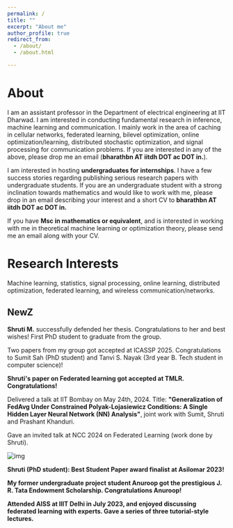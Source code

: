 ```yaml
---
permalink: /
title: ""
excerpt: "About me"
author_profile: true
redirect_from: 
  - /about/
  - /about.html

---
```


# About 

I am an assistant professor in the Department of electrical engineering at IIT Dharwad. I am interested in conducting fundamental research in inference, machine learning and communication. I mainly work in the area of caching in cellular networks, federated learning, bilevel optimization, online optimization/learning, distributed stochastic optimization, and signal processing for communication problems. If you are interested in any of the above, please drop me an email (**bharathbn AT iitdh DOT ac DOT in.**).

I am interested in hosting **undergraduates for internships**. I have a few success stories regarding publishing serious research papers with undergraduate students. If you are an undergraduate student with a strong inclination towards mathematics and would like to work with me, please drop in an email describing your interest and a short CV to **bharathbn AT iitdh DOT ac DOT in.** 

If you have **Msc in mathematics or equivalent**, and is interested in working with me in theoretical machine learning or optimization theory, please send me an email along with your CV. 

# Research Interests

Machine learning, statistics, signal processing, online learning, distributed optimization, federated learning, and wireless communication/networks.


## NewZ

**Shruti M.** successfully defended her thesis. Congratulations to her and best wishes! First PhD student to graduate from the group.

Two papers from my group got accepted at ICASSP $2025$. Congratulations to Sumit Sah (PhD student) and Tanvi S. Nayak ($3$rd year B. Tech student in computer science)!

**Shruti's paper on Federated learning got accepted at TMLR. Congratulations!**

Delivered a talk at IIT Bombay on May 24th, 2024. Title: **"Generalization of FedAvg Under Constrained Polyak-Lojasiewicz Conditions: A Single Hidden Layer Neural Network (NN) Analysis"**, joint work with Sumit, Shruti and Prashant Khanduri.

Gave an invited talk at NCC 2024 on Federated Learning (work done by Shruti).

![img](https://bnbharath.files.wordpress.com/2020/06/img_1282.jpg?w=200)

**Shruti (PhD student): Best Student Paper award finalist at Asilomar 2023!** 

**My former undergraduate project student Anuroop got the prestigious J. R. Tata Endowment Scholarship. Congratulations Anuroop!**

**Attended AISS at IIIT Delhi in July 2023, and enjoyed discussing federated learning with experts. Gave a series of three tutorial-style lectures.**

